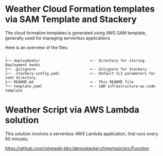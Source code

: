 # Weather Cloud Formation templates via SAM Template and Stackery

The cloud formation templates is generated using AWS SAM template, generally used for managing serverless applications

Here is an overview of the files:

```text
.
├── deployHooks/                       <-- Directory for storing deployment hooks
├── .gitignore                         <-- Gitignore for Stackery
├── .stackery-config.yaml              <-- Default CLI parameters for root directory
├── README.md                          <-- This README file
└── template.yaml                      <-- SAM infrastructure-as-code template
```
# Weather Script via AWS Lambda solution

This solution involves a serverless AWS Lambda application, that runs every 60 minutes.

https://github.com/rsheyeah-bbc/demostackery/tree/main/src/Function
